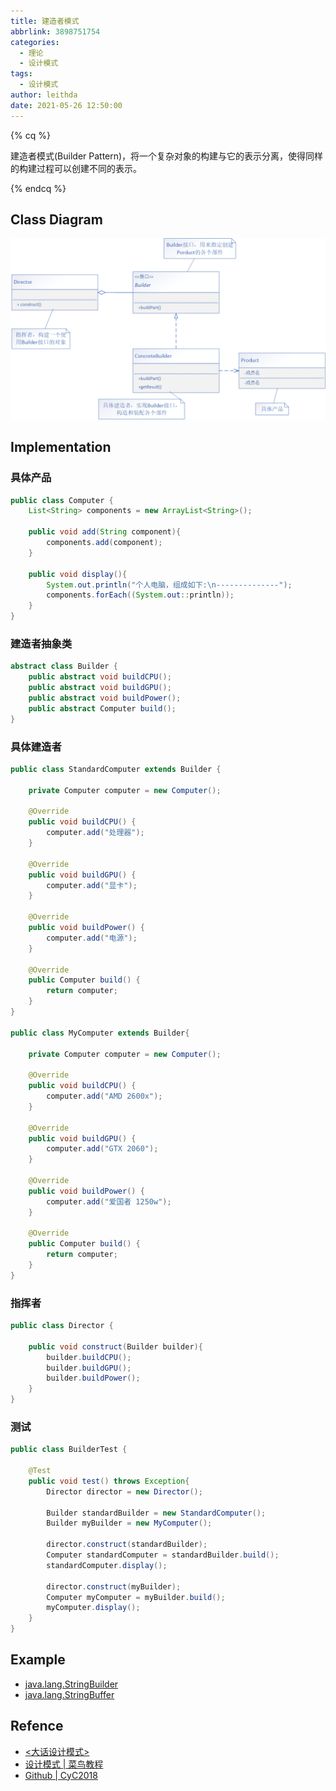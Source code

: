 ```yaml
---
title: 建造者模式
abbrlink: 3898751754
categories:
  - 理论
  - 设计模式
tags:
  - 设计模式
author: leithda
date: 2021-05-26 12:50:00
---
```


{% cq %}

建造者模式(Builder Pattern)，将一个复杂对象的构建与它的表示分离，使得同样的构建过程可以创建不同的表示。

{% endcq %}

<!-- More -->

## Class Diagram


![](设计模式-建造者模式/builderPattern.png)

## Implementation
### 具体产品
```java
public class Computer {
    List<String> components = new ArrayList<String>();

    public void add(String component){
        components.add(component);
    }

    public void display(){
        System.out.println("个人电脑，组成如下:\n--------------");
        components.forEach((System.out::println));
    }
}
```
### 建造者抽象类
```java
abstract class Builder {
    public abstract void buildCPU();
    public abstract void buildGPU();
    public abstract void buildPower();
    public abstract Computer build();
}
```

### 具体建造者
```java
public class StandardComputer extends Builder {

    private Computer computer = new Computer();

    @Override
    public void buildCPU() {
        computer.add("处理器");
    }

    @Override
    public void buildGPU() {
        computer.add("显卡");
    }

    @Override
    public void buildPower() {
        computer.add("电源");
    }

    @Override
    public Computer build() {
        return computer;
    }
}

public class MyComputer extends Builder{

    private Computer computer = new Computer();

    @Override
    public void buildCPU() {
        computer.add("AMD 2600x");
    }

    @Override
    public void buildGPU() {
        computer.add("GTX 2060");
    }

    @Override
    public void buildPower() {
        computer.add("爱国者 1250w");
    }

    @Override
    public Computer build() {
        return computer;
    }
}
```

### 指挥者
```java
public class Director {

    public void construct(Builder builder){
        builder.buildCPU();
        builder.buildGPU();
        builder.buildPower();
    }
}
```

### 测试
```java
public class BuilderTest {

    @Test
    public void test() throws Exception{
        Director director = new Director();

        Builder standardBuilder = new StandardComputer();
        Builder myBuilder = new MyComputer();

        director.construct(standardBuilder);
        Computer standardComputer = standardBuilder.build();
        standardComputer.display();

        director.construct(myBuilder);
        Computer myComputer = myBuilder.build();
        myComputer.display();
    }
}
```


## Example
- [java.lang.StringBuilder](http://docs.oracle.com/javase/8/docs/api/java/lang/StringBuilder.html)
- [java.lang.StringBuffer](http://docs.oracle.com/javase/8/docs/api/java/lang/StringBuffer.html#append-boolean-)

## Refence
- [<大话设计模式>](https://book.douban.com/subject/2334288/)
- [设计模式 | 菜鸟教程](https://www.runoob.com/design-pattern/design-pattern-tutorial.html)
- [Github | CyC2018](https://github.com/CyC2018/CS-Notes/blob/master/notes/%E8%AE%BE%E8%AE%A1%E6%A8%A1%E5%BC%8F%20-%20%E7%9B%AE%E5%BD%95.md)
